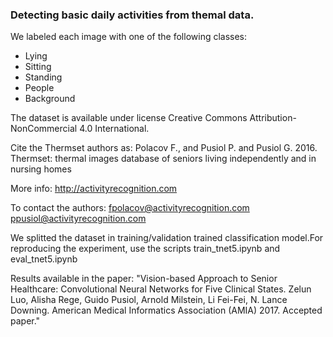### Detecting basic daily activities from themal data.  

We labeled each image with one of the following classes:
* Lying
* Sitting
* Standing
* People
* Background


The dataset is available under license Creative Commons Attribution-NonCommercial 4.0 International. 

Cite the Thermset authors as:
Polacov F., and Pusiol P. and Pusiol G. 2016. Thermset: thermal images database of seniors living independently and in nursing homes

More info: http://activityrecognition.com

To contact the authors:
fpolacov@activityrecognition.com
ppusiol@activityrecognition.com


We splitted the dataset in training/validation trained classification model.For reproducing the experiment, use the scripts train_tnet5.ipynb and eval_tnet5.ipynb

Results available in the paper: "Vision-based Approach to Senior Healthcare: Convolutional Neural Networks for Five Clinical States​. Zelun Luo, Alisha Rege, Guido Pusiol, Arnold Milstein, Li Fei-Fei, N. Lance Downing. American Medical Informatics Association (AMIA) 2017. Accepted paper."
